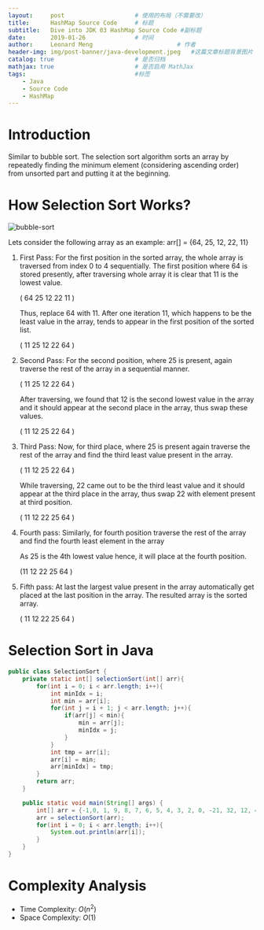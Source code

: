 ```yaml
---
layout:     post   				    # 使用的布局（不需要改）
title:      HashMap Source Code   	# 标题 
subtitle:   Dive into JDK 03 HashMap Source Code #副标题
date:       2019-01-26 				# 时间
author:     Leonard Meng						# 作者
header-img: img/post-banner/java-development.jpeg 	#这篇文章标题背景图片
catalog: true 						# 是否归档
mathjax: true                       # 是否启用 MathJax
tags:								#标签
    - Java
    - Source Code
    - HashMap
---
```


# Introduction

Similar to bubble sort. The selection sort algorithm sorts an array by repeatedly finding the minimum element (considering ascending order) from unsorted part and putting it at the beginning. 

# How Selection Sort Works?

![bubble-sort](https://www.menglingjun.com/img/in-post/selection-sort.gif)

Lets consider the following array as an example: arr[] = {64, 25, 12, 22, 11}

1. First Pass: For the first position in the sorted array, the whole array is traversed from index 0 to 4 sequentially. The first position where 64 is stored presently, after traversing whole array it is clear that 11 is the lowest value.

    (   64   	   25   	   12   	   22   	   11   )
    
    Thus, replace 64 with 11. After one iteration 11, which happens to be the least value in the array, tends to appear in the first position of the sorted list.

    (   11   	   25   	   12   	   22   	   64   )


2. Second Pass: For the second position, where 25 is present, again traverse the rest of the array in a sequential manner.

    ( 11   	   25   	   12   	   22   	   64    ) 
    
    After traversing, we found that 12 is the second lowest value in the array and it should appear at the second place in the array, thus swap these values.
    
    (    11   	   12   	   25   	   22   	   64    ) 

3. Third Pass: Now, for third place, where 25 is present again traverse the rest of the array and find the third least value present in the array.

    ( 11   	   12   	   25   	   22   	   64   ) 

    While traversing, 22 came out to be the third least value and it should appear at the third place in the array, thus swap 22 with element present at third position.

    ( 11   	   12   	   22   	   25   	   64   )

4. Fourth pass: Similarly, for fourth position traverse the rest of the array and find the fourth least element in the array 
    
    As 25 is the 4th lowest value hence, it will place at the fourth position.

    (11   	   12   	   22   	   25   	   64   )

4. Fifth pass: At last the largest value present in the array automatically get placed at the last position in the array. The resulted array is the sorted array.

    (   11   	   12   	   22   	   25   	   64   )

# Selection Sort in Java

```java
public class SelectionSort {
    private static int[] selectionSort(int[] arr){
        for(int i = 0; i < arr.length; i++){
            int minIdx = i;
            int min = arr[i];
            for(int j = i + 1; j < arr.length; j++){
                if(arr[j] < min){
                    min = arr[j];
                    minIdx = j;
                }
            }
            int tmp = arr[i];
            arr[i] = min;
            arr[minIdx] = tmp;
        }
        return arr;
    }

    public static void main(String[] args) {
        int[] arr = {-1,0, 1, 9, 8, 7, 6, 5, 4, 3, 2, 0, -21, 32, 12, 4, 6, 8, 23,23};
        arr = selectionSort(arr);
        for(int i = 0; i < arr.length; i++){
            System.out.println(arr[i]);
        }
    }
}


```

# Complexity Analysis
- Time Complexity: $O(n^2)$
- Space Complexity: $O(1)$
